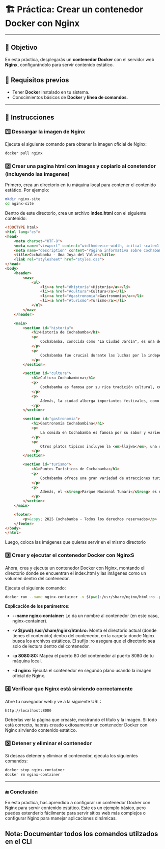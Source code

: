 # 🏗️ Práctica: Crear un contenedor Docker con Nginx
---
## 📌 Objetivo
En esta práctica, desplegarás un **contenedor Docker** con el servidor web **Nginx**, configurándolo para servir contenido estático.

## 🔹 Requisitos previos
- Tener **Docker** instalado en tu sistema.
- Conocimientos básicos de **Docker** y **línea de comandos**.
---

## 📝 Instrucciones

### 1️⃣ **Descargar la imagen de Nginx**
Ejecuta el siguiente comando para obtener la imagen oficial de Nginx:

```sh
docker pull nginx
```

### 2️⃣ **Crear una pagina html con images y copiarlo al conetendor (incluyendo las imagenes)**
Primero, crea un directorio en tu máquina local para contener el contenido estático. Por ejemplo:

```bash
mkdir nginx-site
cd nginx-site
```
Dentro de este directorio, crea un archivo **index.html** con el siguiente contenido:
```html
<!DOCTYPE html>
<html lang="es">
<head>
    <meta charset="UTF-8">
    <meta name="viewport" content="width=device-width, initial-scale=1.0">
    <meta name="description" content="Página informativa sobre Cochabamba, Bolivia. Conoce su historia, cultura, gastronomía y puntos turísticos.">
    <title>Cochabamba - Una Joya del Valle</title>
    <link rel="stylesheet" href="styles.css">
</head>
<body>
    <header>
        <nav>
            <ul>
                <li><a href="#historia">Historia</a></li>
                <li><a href="#cultura">Cultura</a></li>
                <li><a href="#gastronomia">Gastronomía</a></li>
                <li><a href="#turismo">Turismo</a></li>
            </ul>
        </nav>
    </header>

    <main>
        <section id="historia">
            <h1>Historia de Cochabamba</h1>
            <p>
                Cochabamba, conocida como "La Ciudad Jardín", es una de las principales ciudades de Bolivia, ubicada en el centro del país. Fue fundada el 2 de agosto de 1571 por el conquistador español Pedro de Anzúrez. Durante la época colonial, fue un importante centro comercial y agrícola, lo que permitió su crecimiento rápido.
            </p>
            <p>
                Cochabamba fue crucial durante las luchas por la independencia de Bolivia en el siglo XIX. Fue escenario de varios enfrentamientos entre los patriotas y realistas. Hoy en día, la ciudad se destaca por su clima templado y su gente amable.
            </p>
        </section>

        <section id="cultura">
            <h1>Cultura Cochabambina</h1>
            <p>
                Cochabamba es famosa por su rica tradición cultural, con una mezcla de influencias indígenas y españolas. La música tradicional, como el <em>tinku</em> y la danza de la <em>diablada</em>, son ejemplos representativos de su herencia.
            </p>
            <p>
                Además, la ciudad alberga importantes festivales, como el famoso <strong>Gran Poder</strong> y la Fiesta de la Virgen de Urkupiña, que atraen a miles de visitantes cada año. Los danzantes y músicos llenan las calles con alegría y color, demostrando el espíritu festivo de Cochabamba.
            </p>
        </section>

        <section id="gastronomia">
            <h1>Gastronomía Cochabambina</h1>
            <p>
                La comida en Cochabamba es famosa por su sabor y variedad. Uno de los platos más representativos es el <strong>pique macho</strong>, un delicioso platillo que mezcla carne de res, papas, verduras y salsa picante.
            </p>
            <p>
                Otros platos típicos incluyen la <em>llajwa</em>, una salsa picante a base de tomate y ají, acompañada de empanadas o carnes a la parrilla. Además, la ciudad es conocida por sus jugos naturales, preparados con frutas frescas que abundan en la región.
            </p>
        </section>

        <section id="turismo">
            <h1>Puntos Turísticos de Cochabamba</h1>
            <p>
                Cochabamba ofrece una gran variedad de atracciones turísticas. Uno de los destinos más visitados es el <strong>Cristo de la Concordia</strong>, una estatua gigante que se encuentra en la cima del cerro de San Pedro. Desde allí, los visitantes pueden disfrutar de una vista panorámica impresionante de la ciudad y el valle circundante.
            </p>
            <p>
                Además, el <strong>Parque Nacional Tunari</strong> es un excelente lugar para los amantes del senderismo y la naturaleza, mientras que el <strong>Mercado La Cancha</strong> es ideal para conocer la cultura local y comprar productos típicos.
            </p>
        </section>
    </main>

    <footer>
        <p>&copy; 2025 Cochabamba - Todos los derechos reservados</p>
    </footer>
</body>
</html>

```
Luego, coloca las imágenes que quieras servir en el mismo directorio

### 3️⃣ **Crear y ejecutar el contenedor Docker con NginxS**
Ahora, crea y ejecuta un contenedor Docker con Nginx, montando el directorio donde se encuentran el index.html y las imágenes como un volumen dentro del contenedor.

Ejecuta el siguiente comando:

```bash
docker run --name nginx-container -v $(pwd):/usr/share/nginx/html:ro -p 8080:80 -d nginx
```
**Explicación de los parámetros:**

- **--name nginx-container:** Le da un nombre al contenedor (en este caso, nginx-container).

- **-v $(pwd):/usr/share/nginx/html:ro:** Monta el directorio actual (donde tienes el contenido) dentro del contenedor, en la carpeta donde Nginx busca los archivos estáticos. El sufijo :ro asegura que el directorio sea solo de lectura dentro del contenedor.

- **-p 8080:80:** Mapea el puerto 80 del contenedor al puerto 8080 de tu máquina local.

- **-d nginx:** Ejecuta el contenedor en segundo plano usando la imagen oficial de Nginx.

### 4️⃣ **Verificar que Nginx está sirviendo correctamente**
Abre tu navegador web y ve a la siguiente URL:

```arduino
http://localhost:8080
```
Deberías ver la página que creaste, mostrando el título y la imagen. Si todo está correcto, habrás creado exitosamente un contenedor Docker con Nginx sirviendo contenido estático.

### 5️⃣ **Detener y eliminar el contenedor**
Si deseas detener y eliminar el contenedor, ejecuta los siguientes comandos:

```bash
docker stop nginx-container
docker rm nginx-container
```
---

### 🔚 **Conclusión**
En esta práctica, has aprendido a configurar un contenedor Docker con Nginx para servir contenido estático. Este es un ejemplo básico, pero puedes extenderlo fácilmente para servir sitios web más complejos o configurar Nginx para manejar aplicaciones dinámicas.

## **Nota: Documentar todos los comandos utilzados en el CLI**